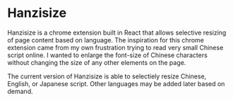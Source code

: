 # Hanzisize
Hanzisize is a chrome extension built in React that allows selective resizing of page content based on language.
The inspiration for this chrome extension came from my own frustration trying to read very small Chinese script online. I wanted to enlarge the font-size of Chinese characters without changing the size of any other elements on the page.

The current version of Hanzisize is able to selectiely resize Chinese, English, or Japanese script. Other languages may be added later based on demand.